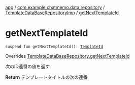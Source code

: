 [app](../../index.md) / [com.example.chatmemo.data.repository](../index.md) / [TemplateDataBaseRepositoryImp](index.md) / [getNextTemplateId](./get-next-template-id.md)

# getNextTemplateId

`suspend fun getNextTemplateId(): `[`TemplateId`](../../com.example.chatmemo.domain.model.value/-template-id/index.md)

Overrides [TemplateDataBaseRepository.getNextTemplateId](../-template-data-base-repository/get-next-template-id.md)

次のID連番の値を返す

**Return**
テンプレートタイトルの次の連番

